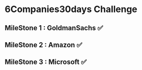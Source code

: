 # 6Companies30days Challenge

## MileStone 1 : GoldmanSachs ✅
## MileStone 2 : Amazon ✅
## MileStone 3 : Microsoft ✅
